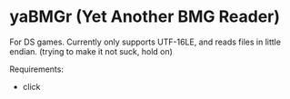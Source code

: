 # yaBMGr (Yet Another BMG Reader)
For DS games. Currently only supports UTF-16LE, and reads files in little endian. (trying to make it not suck, hold on)

Requirements:
* click